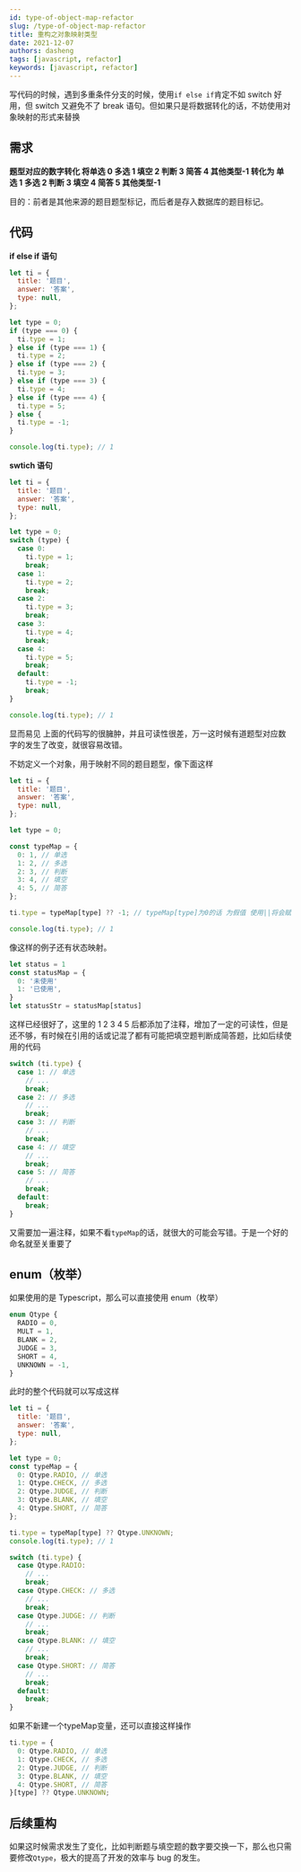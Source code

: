 ```yaml
---
id: type-of-object-map-refactor
slug: /type-of-object-map-refactor
title: 重构之对象映射类型
date: 2021-12-07
authors: dasheng
tags: [javascript, refactor]
keywords: [javascript, refactor]
---
```


写代码的时候，遇到多重条件分支的时候，使用`if else if`肯定不如 switch 好用，但 switch 又避免不了 break 语句。但如果只是将数据转化的话，不妨使用对象映射的形式来替换

<!-- truncate -->

## 需求

**题型对应的数字转化 将单选 0 多选 1 填空 2 判断 3 简答 4 其他类型-1 转化为 单选 1 多选 2 判断 3 填空 4 简答 5 其他类型-1**

目的：前者是其他来源的题目题型标记，而后者是存入数据库的题目标记。

## 代码

**if else if 语句**

```javascript
let ti = {
  title: '题目',
  answer: '答案',
  type: null,
};

let type = 0;
if (type === 0) {
  ti.type = 1;
} else if (type === 1) {
  ti.type = 2;
} else if (type === 2) {
  ti.type = 3;
} else if (type === 3) {
  ti.type = 4;
} else if (type === 4) {
  ti.type = 5;
} else {
  ti.type = -1;
}

console.log(ti.type); // 1
```

**swtich 语句**

```javascript
let ti = {
  title: '题目',
  answer: '答案',
  type: null,
};

let type = 0;
switch (type) {
  case 0:
    ti.type = 1;
    break;
  case 1:
    ti.type = 2;
    break;
  case 2:
    ti.type = 3;
    break;
  case 3:
    ti.type = 4;
    break;
  case 4:
    ti.type = 5;
    break;
  default:
    ti.type = -1;
    break;
}

console.log(ti.type); // 1
```

显而易见 上面的代码写的很臃肿，并且可读性很差，万一这时候有道题型对应数字的发生了改变，就很容易改错。

不妨定义一个对象，用于映射不同的题目题型，像下面这样

```javascript
let ti = {
  title: '题目',
  answer: '答案',
  type: null,
};

let type = 0;

const typeMap = {
  0: 1, // 单选
  1: 2, // 多选
  2: 3, // 判断
  3: 4, // 填空
  4: 5, // 简答
};

ti.type = typeMap[type] ?? -1; // typeMap[type]为0的话 为假值 使用||将会赋值为-1

console.log(ti.type); // 1
```

像这样的例子还有状态映射。

```javascript
let status = 1
const statusMap = {
  0: '未使用'
  1: '已使用',
}
let statusStr = statusMap[status]
```

这样已经很好了，这里的 1 2 3 4 5 后都添加了注释，增加了一定的可读性，但是还不够，有时候在引用的话或记混了都有可能把填空题判断成简答题，比如后续使用的代码

```javascript
switch (ti.type) {
  case 1: // 单选
    // ...
    break;
  case 2: // 多选
    // ...
    break;
  case 3: // 判断
    // ...
    break;
  case 4: // 填空
    // ...
    break;
  case 5: // 简答
    // ...
    break;
  default:
    break;
}
```

又需要加一遍注释，如果不看`typeMap`的话，就很大的可能会写错。于是一个好的命名就至关重要了

## enum（枚举）

如果使用的是 Typescript，那么可以直接使用 enum（枚举）

```typescript
enum Qtype {
  RADIO = 0,
  MULT = 1,
  BLANK = 2,
  JUDGE = 3,
  SHORT = 4,
  UNKNOWN = -1,
}
```

此时的整个代码就可以写成这样

```javascript
let ti = {
  title: '题目',
  answer: '答案',
  type: null,
};

let type = 0;
const typeMap = {
  0: Qtype.RADIO, // 单选
  1: Qtype.CHECK, // 多选
  2: Qtype.JUDGE, // 判断
  3: Qtype.BLANK, // 填空
  4: Qtype.SHORT, // 简答
};

ti.type = typeMap[type] ?? Qtype.UNKNOWN;
console.log(ti.type); // 1

switch (ti.type) {
  case Qtype.RADIO:
    // ...
    break;
  case Qtype.CHECK: // 多选
    // ...
    break;
  case Qtype.JUDGE: // 判断
    // ...
    break;
  case Qtype.BLANK: // 填空
    // ...
    break;
  case Qtype.SHORT: // 简答
    // ...
    break;
  default:
    break;
}
```

如果不新建一个typeMap变量，还可以直接这样操作

```javascript
ti.type = {
  0: Qtype.RADIO, // 单选
  1: Qtype.CHECK, // 多选
  2: Qtype.JUDGE, // 判断
  3: Qtype.BLANK, // 填空
  4: Qtype.SHORT, // 简答
}[type] ?? Qtype.UNKNOWN;
```

## 后续重构

如果这时候需求发生了变化，比如判断题与填空题的数字要交换一下，那么也只需要修改`Qtype`，极大的提高了开发的效率与 bug 的发生。
